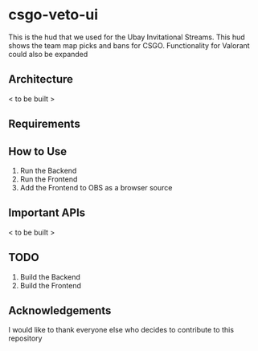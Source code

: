 # csgo-veto-ui

This is the hud that we used for the Ubay Invitational Streams. This hud shows the team map picks and bans for CSGO. Functionality for Valorant could also be expanded

## Architecture
< to be built >

## Requirements


## How to Use
1. Run the Backend
2. Run the Frontend
3. Add the Frontend to OBS as a browser source 

## Important APIs
< to be built >
## TODO
1. Build the Backend
2. Build the Frontend

## Acknowledgements
I would like to thank everyone else who decides to contribute to this repository